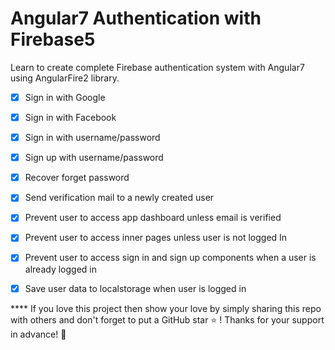 # Angular7 Authentication with Firebase5

Learn to create complete Firebase authentication system with Angular7 using AngularFire2 library.

- [x] Sign in with Google
- [x] Sign in with Facebook
- [x] Sign in with username/password
- [x] Sign up with username/password
- [x] Recover forget password
- [x] Send verification mail to a newly created user
- [x] Prevent user to access app dashboard unless email is verified
- [x] Prevent user to access inner pages unless user is not logged In
- [x] Prevent user to access sign in and sign up components when a user is already logged in
- [x] Save user data to localstorage when user is logged in


**** If you love this project then show your love by simply sharing this repo with others and don't forget to put a GitHub star ⭐ ! Thanks for your support in advance! :pray:

